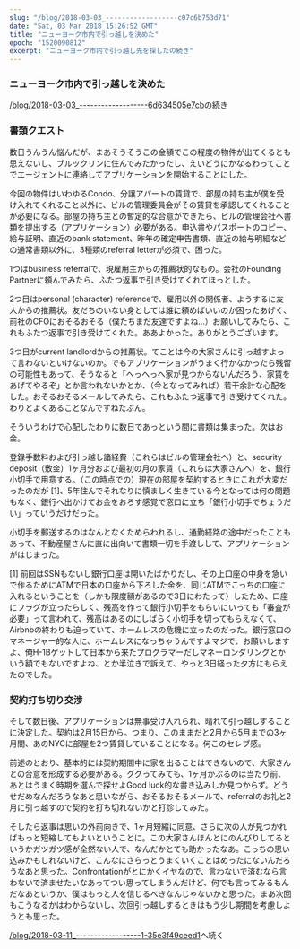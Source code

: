 ```yaml
---
slug: "/blog/2018-03-03_------------------c07c6b753d71"
date: "Sat, 03 Mar 2018 15:26:52 GMT"
title: "ニューヨーク市内で引っ越しを決めた"
epoch: "1520090812"
excerpt: "ニューヨーク市内で引っ越し先を探したの続き"
---
```


### ニューヨーク市内で引っ越しを決めた

[/blog/2018-03-03_-------------------6d634505e7cb](ニューヨーク市内で引っ越し先を探した)の続き

### 書類クエスト

数日うんうん悩んだが、まあそうそうこの金額でこの程度の物件が出てくるとも思えないし、ブルックリンに住んでみたかったし、えいどうにかなるわってことでエージェントに連絡してアプリケーションを開始することにした。

今回の物件はいわゆるCondo、分譲アパートの賃貸で、部屋の持ち主が僕を受け入れてくれること以外に、ビルの管理委員会がその賃貸を承認してくれることが必要になる。部屋の持ち主との暫定的な合意ができたら、ビルの管理会社へ書類を提出する（アプリケーション）必要がある。申込書やパスポートのコピー、給与証明、直近のbank statement、昨年の確定申告書類、直近の給与明細などの通常書類以外に、3種類のreferral letterが必須で、困った。

1つはbusiness referralで、現雇用主からの推薦状的なもの。会社のFounding Partnerに頼んでみたら、ふたつ返事で引き受けてくれてほっとした。

2つ目はpersonal (character) referenceで、雇用以外の関係者、ようするに友人からの推薦状。友だちのいない身としては誰に頼めばいいのか困ったあげく、前社のCFOにおそるおそる（僕たちまだ友達ですよね…）お願いしてみたら、これもふたつ返事で引き受けてくれた。ああよかった。ありがとうございます。

3つ目がcurrent landlordからの推薦状。てことは今の大家さんに引っ越すよって言わないといけないのか。でもアプリケーションがうまく行かなかったら残留の可能性もあって、そうなると「へっへっへ家が見つからないんだろう、家賃をあげてやるぞ」とか言われないかとか、（今となってみれば）若干余計な心配をした。おそるおそるメールしてみたら、これもふたつ返事で引き受けてくれた。わりとよくあることなんですねたぶん。

そういうわけで心配したわりに数日であっという間に書類は集まった。次はお金。

登録手数料および引っ越し諸経費（これらはビルの管理会社へ）と、security deposit（敷金）1ヶ月分および最初の月の家賃（これらは大家さんへ）を、銀行小切手で用意する。（この時点での）現在の部屋を契約するときにこれが大変だったのだが [1]、5年住んでそれなりに慎ましく生きている今となっては何の問題もなく、銀行へ出かけてお金をおろす感覚で窓口に立ち「銀行小切手でちょうだい」っていうだけだった。

小切手を郵送するのはなんとなくためらわれるし、通勤経路の途中だったこともあって、不動産屋さんに直に出向いて書類一切を手渡しして、アプリケーションがはじまった。

[1] 前回はSSNもないし銀行口座は開いたばかりだし、その上口座の中身を急いで作るためにATMで日本の口座から下ろした金を、同じATMでこっちの口座に入れるということを（しかも限度額があるので3日にわたって）したため、口座にフラグが立ったらしく、残高を作って銀行小切手をもらいにいっても「審査が必要」って言われて、残高はあるのにしばらく小切手を切ってもらえなくて、Airbnbの終わりも迫っていて、ホームレスの危機に立ったのだった。銀行窓口のマネージャー的な人に、ホームレスになっちゃうんですよマジで、お願いしますよ、俺H-1Bゲットして日本から来たプログラマーだしマネーロンダリングとかいう額でもないですよね、とか半泣きで訴えて、やっと3日経った夕方にもらえたのでした。

### 契約打ち切り交渉

そして数日後、アプリケーションは無事受け入れられ、晴れて引っ越しすることに決定した。契約は2月15日から。つまり、このままだと2月から5月までの3ヶ月間、あのNYCに部屋を2つ賃貸していることになる。何このセレブ感。

前述のとおり、基本的には契約期間中に家を出ることはできないので、大家さんとの合意を形成する必要がある。ググってみても、1ヶ月かぶるのは当たり前、あとはうまく時期を選んで探せよGood luck的な書き込みしか見つからず。どうせだめなんだろうなあと思いながら、おそるおそるメールで、referralのお礼と2月に引っ越すので契約を打ち切れないかと打診してみた。

そしたら返事は思いの外前向きで、1ヶ月短縮に同意、さらに次の人が見つかればもっと短縮してもよいということに。この大家さんほんとにのんびりしてるというかガツガツ感が全然ない人で、なんだかとても助かったなあ。こっちの思い込みかもしれないけど、こんなにさらっとうまくいくことはめったにないんだろうなあと思った。Confrontationがとにかくイヤなので、言わないで済むなら言わないで済ませたいなあってつい思ってしまうんだけど、何でも言ってみるもんだなあというか、僕はもっと人を信じるべきなんじゃないかと思った。まあ次回もこうなるかはわからないし、次回引っ越しするときはもう少し期間を考慮しようとも思った。

[/blog/2018-03-11_------------------1-35e3f49ceed1](ニューヨーク市内で引っ越しの準備その1)へ続く

